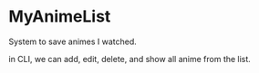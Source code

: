 # MyAnimeList

System to save animes I watched.

in CLI, we can add, edit, delete, and show all anime from the list.
